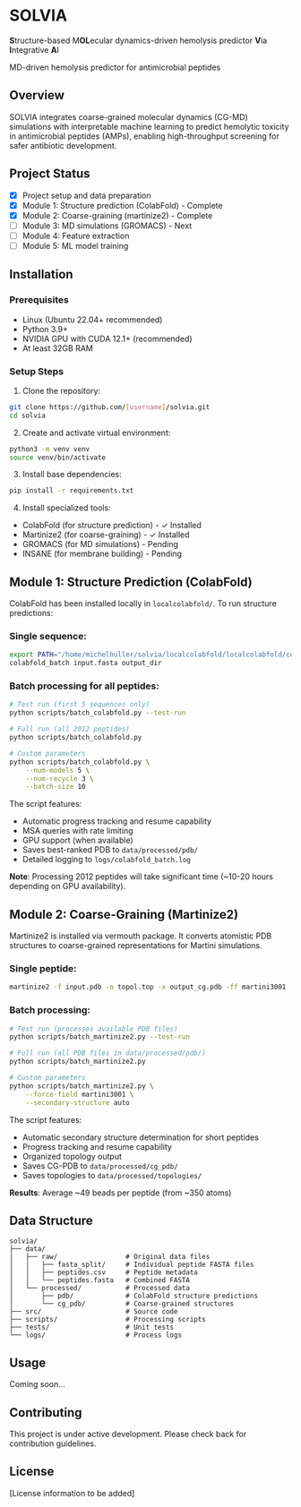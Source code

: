# SOLVIA
**S**tructure-based M**OL**ecular dynamics-driven hemolysis predictor **V**ia **I**ntegrative **A**I

MD-driven hemolysis predictor for antimicrobial peptides

## Overview
SOLVIA integrates coarse-grained molecular dynamics (CG-MD) simulations with interpretable machine learning to predict hemolytic toxicity in antimicrobial peptides (AMPs), enabling high-throughput screening for safer antibiotic development.

## Project Status
- [x] Project setup and data preparation
- [x] Module 1: Structure prediction (ColabFold) - Complete
- [x] Module 2: Coarse-graining (martinize2) - Complete
- [ ] Module 3: MD simulations (GROMACS) - Next
- [ ] Module 4: Feature extraction
- [ ] Module 5: ML model training

## Installation

### Prerequisites
- Linux (Ubuntu 22.04+ recommended) 
- Python 3.9+
- NVIDIA GPU with CUDA 12.1+ (recommended)
- At least 32GB RAM

### Setup Steps

1. Clone the repository:
```bash
git clone https://github.com/[username]/solvia.git
cd solvia
```

2. Create and activate virtual environment:
```bash
python3 -m venv venv
source venv/bin/activate
```

3. Install base dependencies:
```bash
pip install -r requirements.txt
```

4. Install specialized tools:
- ColabFold (for structure prediction) - ✓ Installed
- Martinize2 (for coarse-graining) - ✓ Installed
- GROMACS (for MD simulations) - Pending
- INSANE (for membrane building) - Pending

## Module 1: Structure Prediction (ColabFold)

ColabFold has been installed locally in `localcolabfold/`. To run structure predictions:

### Single sequence:
```bash
export PATH="/home/michelhuller/solvia/localcolabfold/localcolabfold/colabfold-conda/bin:$PATH"
colabfold_batch input.fasta output_dir
```

### Batch processing for all peptides:
```bash
# Test run (first 5 sequences only)
python scripts/batch_colabfold.py --test-run

# Full run (all 2012 peptides)
python scripts/batch_colabfold.py

# Custom parameters
python scripts/batch_colabfold.py \
    --num-models 5 \
    --num-recycle 3 \
    --batch-size 10
```

The script features:
- Automatic progress tracking and resume capability
- MSA queries with rate limiting
- GPU support (when available)
- Saves best-ranked PDB to `data/processed/pdb/`
- Detailed logging to `logs/colabfold_batch.log`

**Note**: Processing 2012 peptides will take significant time (~10-20 hours depending on GPU availability).

## Module 2: Coarse-Graining (Martinize2)

Martinize2 is installed via vermouth package. It converts atomistic PDB structures to coarse-grained representations for Martini simulations.

### Single peptide:
```bash
martinize2 -f input.pdb -o topol.top -x output_cg.pdb -ff martini3001
```

### Batch processing:
```bash
# Test run (processes available PDB files)
python scripts/batch_martinize2.py --test-run

# Full run (all PDB files in data/processed/pdb/)
python scripts/batch_martinize2.py

# Custom parameters
python scripts/batch_martinize2.py \
    --force-field martini3001 \
    --secondary-structure auto
```

The script features:
- Automatic secondary structure determination for short peptides
- Progress tracking and resume capability
- Organized topology output
- Saves CG-PDB to `data/processed/cg_pdb/`
- Saves topologies to `data/processed/topologies/`

**Results**: Average ~49 beads per peptide (from ~350 atoms)

## Data Structure
```
solvia/
├── data/
│   ├── raw/                 # Original data files
│   │   ├── fasta_split/     # Individual peptide FASTA files
│   │   ├── peptides.csv     # Peptide metadata
│   │   └── peptides.fasta   # Combined FASTA
│   └── processed/           # Processed data
│       ├── pdb/             # ColabFold structure predictions
│       └── cg_pdb/          # Coarse-grained structures
├── src/                     # Source code
├── scripts/                 # Processing scripts
├── tests/                   # Unit tests
└── logs/                    # Process logs
```

## Usage
Coming soon...

## Contributing
This project is under active development. Please check back for contribution guidelines.

## License
[License information to be added]
